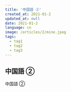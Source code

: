 ```yaml
---
title: '中国語 ②'
created_at: 2021-01-2
updated_at: null
date: 2021-01-2
language: cn
image: /articles/2/mine.jpeg
tags:
  - tag1
  - tag2
  - tag3
---
```


## 中国語 ②

中国語 ②
